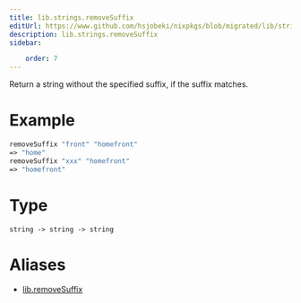 ```yaml
---
title: lib.strings.removeSuffix
editUrl: https://www.github.com/hsjobeki/nixpkgs/blob/migrated/lib/strings.nix#L939C5
description: lib.strings.removeSuffix
sidebar:

    order: 7
---
```


Return a string without the specified suffix, if the suffix matches.

# Example

```nix
removeSuffix "front" "homefront"
=> "home"
removeSuffix "xxx" "homefront"
=> "homefront"
```

# Type

```
string -> string -> string
```


# Aliases

- [lib.removeSuffix](/nix-doc-comments/reference/lib/lib-removesuffix)


